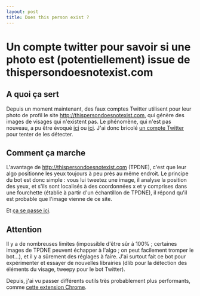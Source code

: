 ```yaml
---
layout: post
title: Does this person exist ?
---
```



# Un compte twitter pour savoir si une photo est (potentiellement) issue de thispersondoesnotexist.com

## A quoi ça sert

Depuis un moment maintenant, des faux comptes Twitter utilisent pour leur photo de profil le site http://thispersondoesnotexist.com, qui génère des images de visages qui n'existent pas. Le phénomène, qui n'est pas nouveau, a pu être évoqué [ici](https://twitter.com/AntoineBondaz/status/1471190807369719819) ou [ici](https://twitter.com/VictorBaissait/status/1454854928443269121). J'ai donc bricolé [un compte Twitter](https://twitter.com/DoesThisPerson) pour tenter de les détecter.

## Comment ça marche

L'avantage de http://thispersondoesnotexist.com (TPDNE), c'est que leur algo positionne les yeux toujours à peu près au même endroit. Le principe du bot est donc simple : vous lui tweetez une image, il analyse la position des yeux, et s'ils sont localisés à des coordonnées x et y comprises dans une fourchette (établie à partir d'un échantillon de TPDNE), il répond qu'il est probable que l'image vienne de ce site.

Et [ça se passe ici](https://twitter.com/DoesThisPerson).


## Attention

Il y a de nombreuses limites (impossible d'être sûr à 100% ; certaines images de TPDNE peuvent échapper à l'algo ; on peut facilement tromper le bot...), et il y a sûrement des réglages à faire. J'ai surtout fait ce bot pour expérimenter et essayer de nouvelles librairies (dlib pour la détection des éléments du visage, tweepy pour le bot Twitter).

Depuis, j'ai vu passer différents outils très probablement plus performants, comme [cette extension Chrome](https://twitter.com/OSINTtechniques/status/1508310343927402503).